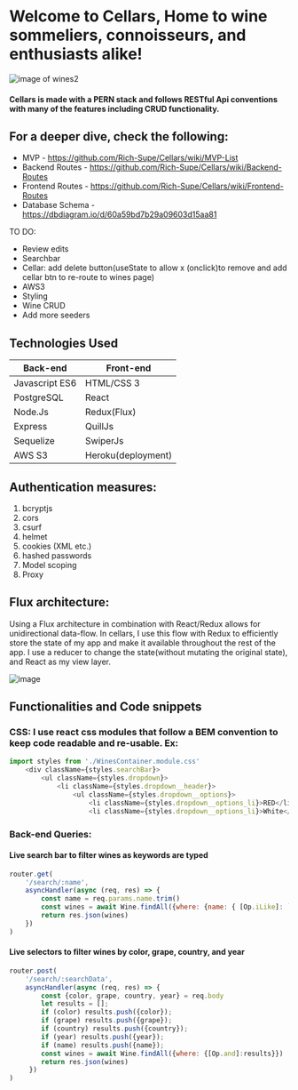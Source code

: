 # Welcome to Cellars, Home to wine sommeliers, connoisseurs, and enthusiasts alike!

<Insert Picture Here>
  
<!-- ![image of wines](https://www.bayridgewine.com/wp-content/uploads/2018/03/red-wine-banner.jpg) -->
![image of wines2](https://www.wine.com/content/media/jc70ljquxrra/42YIx2rKhVkwsJ3SXNV0i6/55e9293ff5d99cedee294dac09f8ef18/Wine-glasses-in-a-row.-Buffet-table-celebration-of-wine-tasting.-Nightlife_-celebration-and-entertainment-concept-108609278.jpeg?w=1920&q=50)

#### Cellars is made with a PERN stack and follows RESTful Api conventions with many of the features including CRUD functionality.
  
## For a deeper dive, check the following:
  * MVP - https://github.com/Rich-Supe/Cellars/wiki/MVP-List
  * Backend Routes - https://github.com/Rich-Supe/Cellars/wiki/Backend-Routes
  * Frontend Routes - https://github.com/Rich-Supe/Cellars/wiki/Frontend-Routes
  * Database Schema - https://dbdiagram.io/d/60a59bd7b29a09603d15aa81
  
  
TO DO:
  - Review edits
  - Searchbar
  - Cellar: add delete button(useState to allow x (onclick)to remove and add cellar btn to re-route to wines page)
  - AWS3
  - Styling
  - Wine CRUD
  - Add more seeders
  
## Technologies Used

| Back-end    | Front-end |
| ---      | ---       |
| Javascript ES6 | HTML/CSS 3  |
| PostgreSQL     | React |
| Node.Js |   Redux(Flux)    |
| Express | QuillJs |
| Sequelize | SwiperJs |
| AWS S3 |  Heroku(deployment)  |
  
  
## Authentication measures:
1. bcryptjs
2. cors
3. csurf
4. helmet
5. cookies (XML etc.)
6. hashed passwords
7. Model scoping
8. Proxy
 
## Flux architecture:
Using a Flux architecture in combination with React/Redux allows for unidirectional data-flow. In cellars, I use this flow with Redux to efficiently store the state of my app and make it available throughout the rest of the app. I use a reducer to change the state(without mutating the original state), and React as my view layer.
<!-- ![image](https://user-images.githubusercontent.com/70147547/121962653-07a3c200-cd37-11eb-92f7-8bf73de2c88b.png) -->
 ![image](https://user-images.githubusercontent.com/70147547/121963082-a29c9c00-cd37-11eb-8bc5-74b3c0111432.png)

## Functionalities and Code snippets
### CSS: I use react css modules that follow a BEM convention to keep code readable and re-usable. Ex:
```javascript
import styles from './WinesContainer.module.css'
    <div className={styles.searchBar}>
        <ul className={styles.dropdown}>
            <li className={styles.dropdown__header}>
                <ul className={styles.dropdown__options}>
                    <li className={styles.dropdown__options_li}>RED</li>
                    <li className={styles.dropdown__options_li}>White</li>
```
                  
### Back-end Queries:
#### Live search bar to filter wines as keywords are typed
```javascript
router.get(
    '/search/:name',
    asyncHandler(async (req, res) => {
        const name = req.params.name.trim()
        const wines = await Wine.findAll({where: {name: { [Op.iLike]: `%` + name + `%` }}})
        return res.json(wines)
    })
)
```
#### Live selectors to filter wines by color, grape, country, and year
```javascript
router.post(
    '/search/:searchData',
    asyncHandler(async (req, res) => {
        const {color, grape, country, year} = req.body
        let results = [];
        if (color) results.push({color});
        if (grape) results.push({grape});
        if (country) results.push({country});
        if (year) results.push({year});
        if (name) results.push({name});
        const wines = await Wine.findAll({where: {[Op.and]:results}})
        return res.json(wines)
     })
)
```
<!--   ### Components  -->
